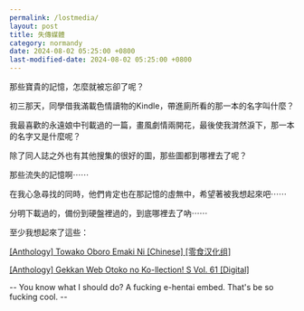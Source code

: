 ```yaml
---
permalink: /lostmedia/
layout: post
title: 失傳媒體
category: normandy
date: 2024-08-02 05:25:00 +0800
last-modified-date: 2024-08-02 05:25:00 +0800
---
```


那些寶貴的記憶，怎麼就被忘卻了呢？

初三那天，同學借我滿載色情讀物的Kindle，帶進廁所看的那一本的名字叫什麼？

我最喜歡的永遠娘中刊載過的一篇，畫風劇情兩開花，最後使我潸然淚下，那一本的名字又是什麼呢？

除了同人誌之外也有其他搜集的很好的圖，那些圖都到哪裡去了呢？

那些流失的記憶啊⋯⋯

在我心急尋找的同時，他們肯定也在那記憶的虛無中，希望著被我想起來吧⋯⋯

分明下載過的，備份到硬盤裡過的，到底哪裡去了吶⋯⋯

至少我想起來了這些：

[[Anthology] Towako Oboro Emaki Ni [Chinese] [零食汉化组]](https://exhentai.org/g/1837210/394f33fe44)

[[Anthology] Gekkan Web Otoko no Ko-llection! S Vol. 61 [Digital]](https://exhentai.org/g/1936730/9a6b6668ec/)

-- You know what I should do? A fucking e-hentai embed. That's be so fucking cool. --